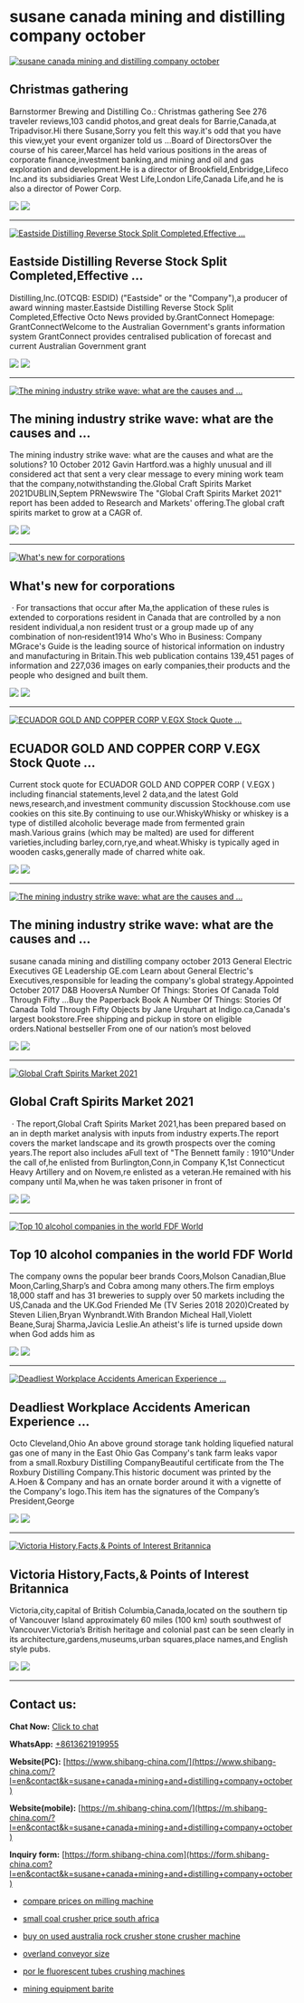 # susane canada mining and distilling company october

<a href="https://swt.shibang-china.com/?l=en&img&k=susane+canada+mining+and+distilling+company+october" target="_blank">![susane canada mining and distilling company october](http://static.shibang-china.com/all-800x300/1510.jpg)</a>

## Christmas gathering
Barnstormer Brewing and Distilling Co.: Christmas gathering See 276 traveler reviews,103 candid photos,and great deals for Barrie,Canada,at Tripadvisor.Hi there Susane,Sorry you felt this way.it's odd that you have this view,yet your event organizer told us …Board of DirectorsOver the course of his career,Marcel has held various positions in the areas of corporate finance,investment banking,and mining and oil and gas exploration and development.He is a director of Brookfield,Enbridge,Lifeco Inc.and its subsidiaries Great West Life,London Life,Canada Life,and he is also a director of Power Corp.


<a href="https://whatsapp.shibangsoft.com/WhatsApp.php" target="_blank" title="WhatsApp">![](http://static.shibang-china.com/icon/whatsapp.png)</a> <a href="https://swt.shibang-china.com/?l=en&icon&k=susane+canada+mining+and+distilling+company+october" target="_blank">![](http://static.shibang-china.com/icon/chat-en.png)</a>

---

<a href="https://swt.shibang-china.com/?l=en&img&k=susane+canada+mining+and+distilling+company+october" target="_blank">![Eastside Distilling Reverse Stock Split Completed,Effective …](http://static.shibang-china.com/all-800x300/373.jpg)</a>

## Eastside Distilling Reverse Stock Split Completed,Effective …
Distilling,Inc.(OTCQB: ESDID) (&quot;Eastside&quot; or the &quot;Company&quot;),a producer of award winning master.Eastside Distilling Reverse Stock Split Completed,Effective Octo News provided by.GrantConnect Homepage: GrantConnectWelcome to the Australian Government's grants information system GrantConnect provides centralised publication of forecast and current Australian Government grant


<a href="https://whatsapp.shibangsoft.com/WhatsApp.php" target="_blank" title="WhatsApp">![](http://static.shibang-china.com/icon/whatsapp.png)</a> <a href="https://swt.shibang-china.com/?l=en&icon&k=susane+canada+mining+and+distilling+company+october" target="_blank">![](http://static.shibang-china.com/icon/chat-en.png)</a>

---

<a href="https://swt.shibang-china.com/?l=en&img&k=susane+canada+mining+and+distilling+company+october" target="_blank">![The mining industry strike wave: what are the causes and …](http://static.shibang-china.com/all-800x300/742.jpg)</a>

## The mining industry strike wave: what are the causes and …
The mining industry strike wave: what are the causes and what are the solutions? 10 October 2012 Gavin Hartford.was a highly unusual and ill considered act that sent a very clear message to every mining work team that the company,notwithstanding the.Global Craft Spirits Market 2021DUBLIN,Septem PRNewswire  The &quot;Global Craft Spirits Market 2021&quot; report has been added to Research and Markets' offering.The global craft spirits market to grow at a CAGR of.


<a href="https://whatsapp.shibangsoft.com/WhatsApp.php" target="_blank" title="WhatsApp">![](http://static.shibang-china.com/icon/whatsapp.png)</a> <a href="https://swt.shibang-china.com/?l=en&icon&k=susane+canada+mining+and+distilling+company+october" target="_blank">![](http://static.shibang-china.com/icon/chat-en.png)</a>

---

<a href="https://swt.shibang-china.com/?l=en&img&k=susane+canada+mining+and+distilling+company+october" target="_blank">![What's new for corporations](http://static.shibang-china.com/all-800x300/1463.jpg)</a>

## What's new for corporations
&nbsp;&#0183;&#32;For transactions that occur after Ma,the application of these rules is extended to corporations resident in Canada that are controlled by a non resident individual,a non resident trust or a group made up of any combination of non‑resident1914 Who's Who in Business: Company MGrace's Guide is the leading source of historical information on industry and manufacturing in Britain.This web publication contains 139,451 pages of information and 227,036 images on early companies,their products and the people who designed and built them.


<a href="https://whatsapp.shibangsoft.com/WhatsApp.php" target="_blank" title="WhatsApp">![](http://static.shibang-china.com/icon/whatsapp.png)</a> <a href="https://swt.shibang-china.com/?l=en&icon&k=susane+canada+mining+and+distilling+company+october" target="_blank">![](http://static.shibang-china.com/icon/chat-en.png)</a>

---

<a href="https://swt.shibang-china.com/?l=en&img&k=susane+canada+mining+and+distilling+company+october" target="_blank">![ECUADOR GOLD AND COPPER CORP V.EGX Stock Quote …](http://static.shibang-china.com/all-800x300/509.jpg)</a>

## ECUADOR GOLD AND COPPER CORP V.EGX Stock Quote …
Current stock quote for ECUADOR GOLD AND COPPER CORP ( V.EGX ) including financial statements,level 2 data,and the latest Gold news,research,and investment community discussion Stockhouse.com use cookies on this site.By continuing to use our.WhiskyWhisky or whiskey is a type of distilled alcoholic beverage made from fermented grain mash.Various grains (which may be malted) are used for different varieties,including barley,corn,rye,and wheat.Whisky is typically aged in wooden casks,generally made of charred white oak.


<a href="https://whatsapp.shibangsoft.com/WhatsApp.php" target="_blank" title="WhatsApp">![](http://static.shibang-china.com/icon/whatsapp.png)</a> <a href="https://swt.shibang-china.com/?l=en&icon&k=susane+canada+mining+and+distilling+company+october" target="_blank">![](http://static.shibang-china.com/icon/chat-en.png)</a>

---

<a href="https://swt.shibang-china.com/?l=en&img&k=susane+canada+mining+and+distilling+company+october" target="_blank">![The mining industry strike wave: what are the causes and …](http://static.shibang-china.com/all-800x300/1192.jpg)</a>

## The mining industry strike wave: what are the causes and …
susane canada mining and distilling company october 2013 General Electric Executives GE Leadership GE.com Learn about General Electric's Executives,responsible for leading the company's global strategy.Appointed October 2017 D&amp;B HooversA Number Of Things: Stories Of Canada Told Through Fifty …Buy the Paperback Book A Number Of Things: Stories Of Canada Told Through Fifty Objects by Jane Urquhart at Indigo.ca,Canada's largest bookstore.Free shipping and pickup in store on eligible orders.National bestseller From one of our nation’s most beloved


<a href="https://whatsapp.shibangsoft.com/WhatsApp.php" target="_blank" title="WhatsApp">![](http://static.shibang-china.com/icon/whatsapp.png)</a> <a href="https://swt.shibang-china.com/?l=en&icon&k=susane+canada+mining+and+distilling+company+october" target="_blank">![](http://static.shibang-china.com/icon/chat-en.png)</a>

---

<a href="https://swt.shibang-china.com/?l=en&img&k=susane+canada+mining+and+distilling+company+october" target="_blank">![Global Craft Spirits Market 2021](http://static.shibang-china.com/all-800x300/244.jpg)</a>

## Global Craft Spirits Market 2021
&nbsp;&#0183;&#32;The report,Global Craft Spirits Market 2021,has been prepared based on an in depth market analysis with inputs from industry experts.The report covers the market landscape and its growth prospects over the coming years.The report also includes aFull text of &quot;The Bennett family : 1910&quot;Under the call of,he enlisted from Burlington,Conn,in Company K,1st Connecticut Heavy Artillery and on Novem,re enlisted as a veteran.He remained with his company until Ma,when he was taken prisoner in front of


<a href="https://whatsapp.shibangsoft.com/WhatsApp.php" target="_blank" title="WhatsApp">![](http://static.shibang-china.com/icon/whatsapp.png)</a> <a href="https://swt.shibang-china.com/?l=en&icon&k=susane+canada+mining+and+distilling+company+october" target="_blank">![](http://static.shibang-china.com/icon/chat-en.png)</a>

---

<a href="https://swt.shibang-china.com/?l=en&img&k=susane+canada+mining+and+distilling+company+october" target="_blank">![Top 10 alcohol companies in the world FDF World](http://static.shibang-china.com/all-800x300/150.jpg)</a>

## Top 10 alcohol companies in the world FDF World
The company owns the popular beer brands Coors,Molson Canadian,Blue Moon,Carling,Sharp’s and Cobra among many others.The firm employs 18,000 staff and has 31 breweries to supply over 50 markets including the US,Canada and the UK.God Friended Me (TV Series 2018 2020)Created by Steven Lilien,Bryan Wynbrandt.With Brandon Micheal Hall,Violett Beane,Suraj Sharma,Javicia Leslie.An atheist's life is turned upside down when God adds him as


<a href="https://whatsapp.shibangsoft.com/WhatsApp.php" target="_blank" title="WhatsApp">![](http://static.shibang-china.com/icon/whatsapp.png)</a> <a href="https://swt.shibang-china.com/?l=en&icon&k=susane+canada+mining+and+distilling+company+october" target="_blank">![](http://static.shibang-china.com/icon/chat-en.png)</a>

---

<a href="https://swt.shibang-china.com/?l=en&img&k=susane+canada+mining+and+distilling+company+october" target="_blank">![Deadliest Workplace Accidents American Experience …](http://static.shibang-china.com/all-800x300/667.jpg)</a>

## Deadliest Workplace Accidents American Experience …
Octo Cleveland,Ohio An above ground storage tank holding liquefied natural gas one of many in the East Ohio Gas Company's tank farm leaks vapor from a small.Roxbury Distilling CompanyBeautiful certificate from the The Roxbury Distilling Company.This historic document was printed by the A.Hoen &amp; Company and has an ornate border around it with a vignette of the Company's logo.This item has the signatures of the Company’s President,George


<a href="https://whatsapp.shibangsoft.com/WhatsApp.php" target="_blank" title="WhatsApp">![](http://static.shibang-china.com/icon/whatsapp.png)</a> <a href="https://swt.shibang-china.com/?l=en&icon&k=susane+canada+mining+and+distilling+company+october" target="_blank">![](http://static.shibang-china.com/icon/chat-en.png)</a>

---

<a href="https://swt.shibang-china.com/?l=en&img&k=susane+canada+mining+and+distilling+company+october" target="_blank">![Victoria History,Facts,&amp; Points of Interest Britannica](http://static.shibang-china.com/all-800x300/154.jpg)</a>

## Victoria History,Facts,&amp; Points of Interest Britannica
Victoria,city,capital of British Columbia,Canada,located on the southern tip of Vancouver Island approximately 60 miles (100 km) south southwest of Vancouver.Victoria’s British heritage and colonial past can be seen clearly in its architecture,gardens,museums,urban squares,place names,and English style pubs.

<a href="https://whatsapp.shibangsoft.com/WhatsApp.php" target="_blank" title="WhatsApp">![](http://static.shibang-china.com/icon/whatsapp.png)</a> <a href="https://swt.shibang-china.com/?l=en&icon&k=susane+canada+mining+and+distilling+company+october" target="_blank">![](http://static.shibang-china.com/icon/chat-en.png)</a>

---
## Contact us:

**Chat Now:** [Click to chat](https://swt.shibang-china.com?l=en&contact&k=susane+canada+mining+and+distilling+company+october)

**WhatsApp:**  [+8613621919955](https://whatsapp.shibangsoft.com/WhatsApp.php)

**Website(PC):** [https://www.shibang-china.com/](https://www.shibang-china.com/?l=en&contact&k=susane+canada+mining+and+distilling+company+october)

**Website(mobile):** [https://m.shibang-china.com/](https://m.shibang-china.com/?l=en&contact&k=susane+canada+mining+and+distilling+company+october)

**Inquiry form:** [https://form.shibang-china.com](https://form.shibang-china.com?l=en&contact&k=susane+canada+mining+and+distilling+company+october)

* [compare prices on milling machine](../134/compare%20prices%20on%20milling%20machine.md)

* [small coal crusher price south africa](../137/small%20coal%20crusher%20price%20south%20africa.md)

* [buy on used australia rock crusher stone crusher machine](../126/buy%20on%20used%20australia%20rock%20crusher%20stone%20crusher%20machine.md)

* [overland conveyor size](../132/overland%20conveyor%20size.md)

* [por le fluorescent tubes crushing machines](../134/por%20le%20fluorescent%20tubes%20crushing%20machines.md)

* [mining equipment barite](../134/mining%20equipment%20barite.md)